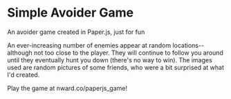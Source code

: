 # Simple Avoider Game
An avoider game created in Paper.js, just for fun

An ever-increasing number of enemies appear at random locations--although not too close to the player. They will continue to follow you around until they eventually hunt you down (there's no way to win). The images used are random pictures of some friends, who were a bit surprised at what I'd created.

Play the game at nward.co/paperjs_game!

